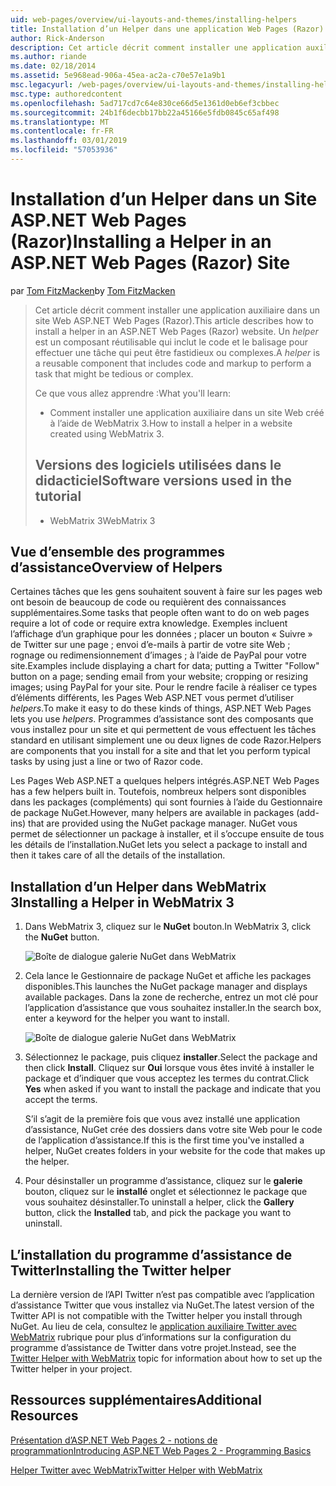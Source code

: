 ```yaml
---
uid: web-pages/overview/ui-layouts-and-themes/installing-helpers
title: Installation d’un Helper dans une application Web Pages (Razor) Site | Microsoft Docs
author: Rick-Anderson
description: Cet article décrit comment installer une application auxiliaire dans un site Web ASP.NET Web Pages (Razor). Une application d’assistance est un composant réutilisable qui inclut le code et la balise par...
ms.author: riande
ms.date: 02/18/2014
ms.assetid: 5e968ead-906a-45ea-ac2a-c70e57e1a9b1
msc.legacyurl: /web-pages/overview/ui-layouts-and-themes/installing-helpers
msc.type: authoredcontent
ms.openlocfilehash: 5ad717cd7c64e830ce66d5e1361d0eb6ef3cbbec
ms.sourcegitcommit: 24b1f6decbb17bb22a45166e5fdb0845c65af498
ms.translationtype: MT
ms.contentlocale: fr-FR
ms.lasthandoff: 03/01/2019
ms.locfileid: "57053936"
---
```

<a name="installing-a-helper-in-an-aspnet-web-pages-razor-site"></a><span data-ttu-id="c896e-104">Installation d’un Helper dans un Site ASP.NET Web Pages (Razor)</span><span class="sxs-lookup"><span data-stu-id="c896e-104">Installing a Helper in an ASP.NET Web Pages (Razor) Site</span></span>
====================
<span data-ttu-id="c896e-105">par [Tom FitzMacken](https://github.com/tfitzmac)</span><span class="sxs-lookup"><span data-stu-id="c896e-105">by [Tom FitzMacken](https://github.com/tfitzmac)</span></span>

> <span data-ttu-id="c896e-106">Cet article décrit comment installer une application auxiliaire dans un site Web ASP.NET Web Pages (Razor).</span><span class="sxs-lookup"><span data-stu-id="c896e-106">This article describes how to install a helper in an ASP.NET Web Pages (Razor) website.</span></span> <span data-ttu-id="c896e-107">Un *helper* est un composant réutilisable qui inclut le code et le balisage pour effectuer une tâche qui peut être fastidieux ou complexes.</span><span class="sxs-lookup"><span data-stu-id="c896e-107">A *helper* is a reusable component that includes code and markup to perform a task that might be tedious or complex.</span></span>
> 
> <span data-ttu-id="c896e-108">Ce que vous allez apprendre :</span><span class="sxs-lookup"><span data-stu-id="c896e-108">What you'll learn:</span></span>
> 
> - <span data-ttu-id="c896e-109">Comment installer une application auxiliaire dans un site Web créé à l’aide de WebMatrix 3.</span><span class="sxs-lookup"><span data-stu-id="c896e-109">How to install a helper in a website created using WebMatrix 3.</span></span>
>   
> 
> ## <a name="software-versions-used-in-the-tutorial"></a><span data-ttu-id="c896e-110">Versions des logiciels utilisées dans le didacticiel</span><span class="sxs-lookup"><span data-stu-id="c896e-110">Software versions used in the tutorial</span></span>
> 
> 
> - <span data-ttu-id="c896e-111">WebMatrix 3</span><span class="sxs-lookup"><span data-stu-id="c896e-111">WebMatrix 3</span></span>


## <a name="overview-of-helpers"></a><span data-ttu-id="c896e-112">Vue d’ensemble des programmes d’assistance</span><span class="sxs-lookup"><span data-stu-id="c896e-112">Overview of Helpers</span></span>

<span data-ttu-id="c896e-113">Certaines tâches que les gens souhaitent souvent à faire sur les pages web ont besoin de beaucoup de code ou requièrent des connaissances supplémentaires.</span><span class="sxs-lookup"><span data-stu-id="c896e-113">Some tasks that people often want to do on web pages require a lot of code or require extra knowledge.</span></span> <span data-ttu-id="c896e-114">Exemples incluent l’affichage d’un graphique pour les données ; placer un bouton « Suivre » de Twitter sur une page ; envoi d’e-mails à partir de votre site Web ; rognage ou redimensionnement d’images ; à l’aide de PayPal pour votre site.</span><span class="sxs-lookup"><span data-stu-id="c896e-114">Examples include displaying a chart for data; putting a Twitter "Follow" button on a page; sending email from your website; cropping or resizing images; using PayPal for your site.</span></span> <span data-ttu-id="c896e-115">Pour le rendre facile à réaliser ce types d’éléments différents, les Pages Web ASP.NET vous permet d’utiliser *helpers*.</span><span class="sxs-lookup"><span data-stu-id="c896e-115">To make it easy to do these kinds of things, ASP.NET Web Pages lets you use *helpers*.</span></span> <span data-ttu-id="c896e-116">Programmes d’assistance sont des composants que vous installez pour un site et qui permettent de vous effectuent les tâches standard en utilisant simplement une ou deux lignes de code Razor.</span><span class="sxs-lookup"><span data-stu-id="c896e-116">Helpers are components that you install for a site and that let you perform typical tasks by using just a line or two of Razor code.</span></span>

<span data-ttu-id="c896e-117">Les Pages Web ASP.NET a quelques helpers intégrés.</span><span class="sxs-lookup"><span data-stu-id="c896e-117">ASP.NET Web Pages has a few helpers built in.</span></span> <span data-ttu-id="c896e-118">Toutefois, nombreux helpers sont disponibles dans les packages (compléments) qui sont fournies à l’aide du Gestionnaire de package NuGet.</span><span class="sxs-lookup"><span data-stu-id="c896e-118">However, many helpers are available in packages (add-ins) that are provided using the NuGet package manager.</span></span> <span data-ttu-id="c896e-119">NuGet vous permet de sélectionner un package à installer, et il s’occupe ensuite de tous les détails de l’installation.</span><span class="sxs-lookup"><span data-stu-id="c896e-119">NuGet lets you select a package to install and then it takes care of all the details of the installation.</span></span>

## <a name="installing-a-helper-in-webmatrix-3"></a><span data-ttu-id="c896e-120">Installation d’un Helper dans WebMatrix 3</span><span class="sxs-lookup"><span data-stu-id="c896e-120">Installing a Helper in WebMatrix 3</span></span>

1. <span data-ttu-id="c896e-121">Dans WebMatrix 3, cliquez sur le **NuGet** bouton.</span><span class="sxs-lookup"><span data-stu-id="c896e-121">In WebMatrix 3, click the **NuGet** button.</span></span>

    ![Boîte de dialogue galerie NuGet dans WebMatrix](installing-helpers/_static/image1.png)
2. <span data-ttu-id="c896e-123">Cela lance le Gestionnaire de package NuGet et affiche les packages disponibles.</span><span class="sxs-lookup"><span data-stu-id="c896e-123">This launches the NuGet package manager and displays available packages.</span></span> <span data-ttu-id="c896e-124">Dans la zone de recherche, entrez un mot clé pour l’application d’assistance que vous souhaitez installer.</span><span class="sxs-lookup"><span data-stu-id="c896e-124">In the search box, enter a keyword for the helper you want to install.</span></span>

    ![Boîte de dialogue galerie NuGet dans WebMatrix](installing-helpers/_static/image2.png)
3. <span data-ttu-id="c896e-126">Sélectionnez le package, puis cliquez **installer**.</span><span class="sxs-lookup"><span data-stu-id="c896e-126">Select the package and then click **Install**.</span></span> <span data-ttu-id="c896e-127">Cliquez sur **Oui** lorsque vous êtes invité à installer le package et d’indiquer que vous acceptez les termes du contrat.</span><span class="sxs-lookup"><span data-stu-id="c896e-127">Click **Yes** when asked if you want to install the package and indicate that you accept the terms.</span></span>

     <span data-ttu-id="c896e-128">S’il s’agit de la première fois que vous avez installé une application d’assistance, NuGet crée des dossiers dans votre site Web pour le code de l’application d’assistance.</span><span class="sxs-lookup"><span data-stu-id="c896e-128">If this is the first time you've installed a helper, NuGet creates folders in your website for the code that makes up the helper.</span></span>
4. <span data-ttu-id="c896e-129">Pour désinstaller un programme d’assistance, cliquez sur le **galerie** bouton, cliquez sur le **installé** onglet et sélectionnez le package que vous souhaitez désinstaller.</span><span class="sxs-lookup"><span data-stu-id="c896e-129">To uninstall a helper, click the **Gallery** button, click the **Installed** tab, and pick the package you want to uninstall.</span></span>

## <a name="installing-the-twitter-helper"></a><span data-ttu-id="c896e-130">L’installation du programme d’assistance de Twitter</span><span class="sxs-lookup"><span data-stu-id="c896e-130">Installing the Twitter helper</span></span>

<span data-ttu-id="c896e-131">La dernière version de l’API Twitter n’est pas compatible avec l’application d’assistance Twitter que vous installez via NuGet.</span><span class="sxs-lookup"><span data-stu-id="c896e-131">The latest version of the Twitter API is not compatible with the Twitter helper you install through NuGet.</span></span> <span data-ttu-id="c896e-132">Au lieu de cela, consultez le [application auxiliaire Twitter avec WebMatrix](twitter-helper.md) rubrique pour plus d’informations sur la configuration du programme d’assistance de Twitter dans votre projet.</span><span class="sxs-lookup"><span data-stu-id="c896e-132">Instead, see the [Twitter Helper with WebMatrix](twitter-helper.md) topic for information about how to set up the Twitter helper in your project.</span></span>

<a id="Additional_Resources"></a>
## <a name="additional-resources"></a><span data-ttu-id="c896e-133">Ressources supplémentaires</span><span class="sxs-lookup"><span data-stu-id="c896e-133">Additional Resources</span></span>


[<span data-ttu-id="c896e-134">Présentation d’ASP.NET Web Pages 2 - notions de programmation</span><span class="sxs-lookup"><span data-stu-id="c896e-134">Introducing ASP.NET Web Pages 2 - Programming Basics</span></span>](../getting-started/introducing-razor-syntax-c.md)

[<span data-ttu-id="c896e-135">Helper Twitter avec WebMatrix</span><span class="sxs-lookup"><span data-stu-id="c896e-135">Twitter Helper with WebMatrix</span></span>](twitter-helper.md)
